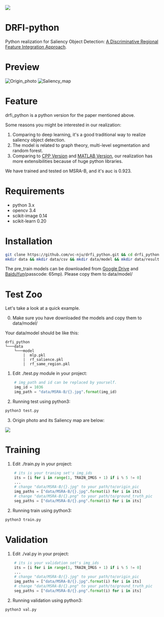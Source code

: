 <!-- 有几点需要注意的，
1.readme需要末尾四空格在换行表示换行，或者直接换行两次表示换行
2. 1.2.3.是可以有格式的
3. ![](图片链接，本地相对路径或者http)
4. Markdown Preview Enhanced. vscode可以预览markdown
5. ```python or ```c可以用制定语法高亮 -->
![](https://test-1253607195.cos.ap-shanghai.myqcloud.com/2019-1-1/logo.png)
# DRFI-python

Python realization for Saliency Object Detection: [A Discriminative Regional Feature Integration Approach](http://arxiv.org/pdf/1410.5926v1).

# Preview
![Origin_photo](https://test-1253607195.cos.ap-shanghai.myqcloud.com/2019-1-1/5.jpg)
![Saliency_map](https://test-1253607195.cos.ap-shanghai.myqcloud.com/2019-1-1/5.png)

# Feature
drfi_python is a python version for the paper mentioned above.

Some reasons you might be interested in our realization:

1. Comparing to deep learning, it's a good traditional way to realize saliency object detection.
2. The model is related to graph theory, multi-level segmentation and random forest.
3. Comparing to [CPP Version](https://github.com/playerkk/drfi_cpp) and [MATLAB Version](https://github.com/playerkk/drfi_matlab), our realization has more extensibilities because of huge python libraries.

We have trained and tested on MSRA-B, and it's auc is 0.923.

# Requirements

- python 3.x
- opencv 3.4
- scikit-image 0.14
- scikit-learn 0.20

# Installation

```bash
git clone https://github.com/vc-nju/drfi_python.git && cd drfi_python
mkdir data && mkdir data/csv && mkdir data/model && mkdir data/result
```
The pre_train models can be downloaded from [Google Drive](https://drive.google.com/open?id=1ceNPSVauiLOPzt_GvNfkdb4MBnwB2aw7) and [BaiduYun](https://pan.baidu.com/s/13PJFYRRyV7uiSAosIsweTQ)(passcode: 65mp). Please copy them to data/model/

# Test Zoo

Let's take a look at a quick example.

0. Make sure you have downloaded the models and copy them to data/model/

Your data/model should be like this:
```
drfi_python
└───data
    └───model
        |  mlp.pkl
        |  rf_salience.pkl
        |  rf_same_region.pkl
```

1. Edit ./test.py module in your project:

```python
    # img_path and id can be replaced by yourself.
    img_id = 1036
    img_path = "data/MSRA-B/{}.jpg".format(img_id)
```

2. Running test using python3:
```bash
python3 test.py
```

3. Origin photo and its Saliency map are below:

![](https://test-1253607195.cos.ap-shanghai.myqcloud.com/2019-1-1/result.png)

# Training

1. Edit ./train.py in your project:

```python
    # its is your traning set's img_ids
    its = [i for i in range(1, TRAIN_IMGS + 1) if i % 5 != 0] 
    ...
    # change "data/MSRA-B/{}.jpg" to your path/to/origin_pic
    img_paths = ["data/MSRA-B/{}.jpg".format(i) for i in its] 
    # change "data/MSRA-B/{}.png" to your path/to/ground_truth_pic
    seg_paths = ["data/MSRA-B/{}.png".format(i) for i in its]
```
2. Running train using python3:

```bash
python3 train.py
```

# Validation

1. Edit ./val.py in your project:

```python
    # its is your validation set's img_ids
    its = [i for i in range(1, TRAIN_IMGS + 1) if i % 5 != 0] 
    ...
    # change "data/MSRA-B/{}.jpg" to your path/to/origin_pic
    img_paths = ["data/MSRA-B/{}.jpg".format(i) for i in its] 
    # change "data/MSRA-B/{}.png" to your path/to/ground_truth_pic
    seg_paths = ["data/MSRA-B/{}.png".format(i) for i in its]
```
2. Running validation using python3:

```bash
python3 val.py
```